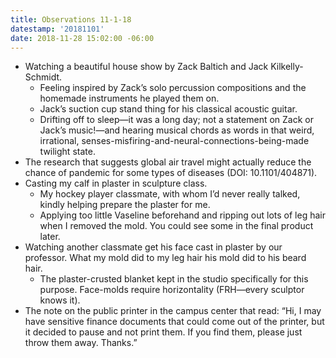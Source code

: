 ```yaml
---
title: Observations 11-1-18
datestamp: '20181101'
date: 2018-11-28 15:02:00 -06:00
---
```


- Watching a beautiful house show by Zack Baltich and Jack Kilkelly-Schmidt.
	- Feeling inspired by Zack’s solo percussion compositions and the homemade instruments he played them on.
	- Jack’s suction cup stand thing for his classical acoustic guitar.
	- Drifting off to sleep—it was a long day; not a statement on Zack or Jack’s music!—and hearing musical chords as words in that weird, irrational, senses-misfiring-and-neural-connections-being-made twilight state.
- The research that suggests global air travel might actually reduce the chance of pandemic for some types of diseases (DOI: 10.1101/404871).
- Casting my calf in plaster in sculpture class.
	- My hockey player classmate, with whom I’d never really talked, kindly helping prepare the plaster for me.
	- Applying too little Vaseline beforehand and ripping out lots of leg hair when I removed the mold. You could see some in the final product later.
- Watching another classmate get his face cast in plaster by our professor. What my mold did to my leg hair his mold did to his beard hair.
	- The plaster-crusted blanket kept in the studio specifically for this purpose. Face-molds require horizontality (FRH—every sculptor knows it).
- The note on the public printer in the campus center that read: “Hi, I may have sensitive finance documents that could come out of the printer, but it decided to pause and not print them. If you find them, please just throw them away. Thanks.”
